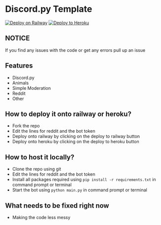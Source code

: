# Discord.py Template
[![Deploy on Railway](https://railway.app/button.svg)](https://railway.app/new/template?template=https%3A%2F%2Fgithub.com%2Fchild1010%2Fdiscord-bot-template%2Ftree%2Fmain)                                                                                 [![Deploy to Heroku](https://www.herokucdn.com/deploy/button.png)](https://heroku.com/deploy?template=https://github.com/child1010/discord-bot-template)

## NOTICE
If you find any issues with the code or get any errors pull up an issue

## Features

- Discord.py
- Animals
- Simple Moderation
- Reddit
- Other

## How to deploy it onto railway or heroku?
- Fork the repo
- Edit the lines for reddit and the bot token
- Deploy onto railway by clicking on the deploy to railway button
- Deploy onto heroku by clicking on the deploy to heroku button

## How to host it locally?
- Clone the repo using git
- Edit the lines for reddit and the bot token
- Install all packages required using `pip install -r requirements.txt` in command prompt or terminal
- Start the bot using `python main.py` in command prompt or terminal

## What needs to be fixed right now
- Making the code less messy

